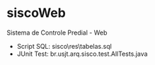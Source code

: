 # siscoWeb
Sistema de Controle Predial - Web

- Script SQL: sisco\res\tabelas.sql
- JUnit Test: br.usjt.arq.sisco.test.AllTests.java
